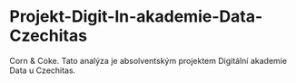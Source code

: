 # Projekt-Digit-ln-akademie-Data-Czechitas
Corn &amp; Coke. Tato analýza je absolventským projektem Digitální akademie Data u Czechitas. 
